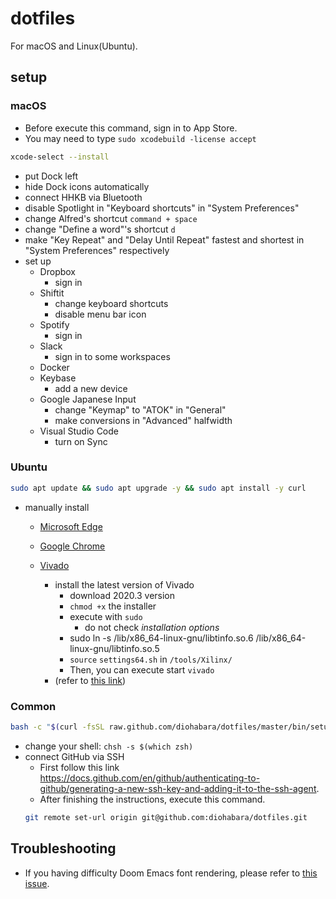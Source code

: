 # dotfiles

For macOS and Linux(Ubuntu).

## setup

### macOS

- Before execute this command, sign in to App Store.
- You may need to type `sudo xcodebuild -license accept`

```sh
xcode-select --install
```

- put Dock left
- hide Dock icons automatically
- connect HHKB via Bluetooth
- disable Spotlight in "Keyboard shortcuts" in "System Preferences"
- change Alfred's shortcut `command + space`
- change "Define a word"'s shortcut `d`
- make "Key Repeat" and "Delay Until Repeat" fastest and shortest in "System Preferences" respectively
- set up
  - Dropbox
    - sign in
  - Shiftit
    - change keyboard shortcuts
    - disable menu bar icon
  - Spotify
    - sign in
  - Slack
    - sign in to some workspaces
  - Docker
  - Keybase
    - add a new device
  - Google Japanese Input
    - change "Keymap" to "ATOK" in "General"
    - make conversions in "Advanced" halfwidth
  - Visual Studio Code
    - turn on Sync

### Ubuntu

```sh
sudo apt update && sudo apt upgrade -y && sudo apt install -y curl
```

- manually install

  - [Microsoft Edge](https://www.microsoftedgeinsider.com/en-us/)
  - [Google Chrome](https://www.google.com/chrome/)
  - [Vivado](https://www.xilinx.com/support/download/index.html/content/xilinx/en/downloadNav/vivado-design-tools.html)

    - install the latest version of Vivado
      - download 2020.3 version
      - `chmod +x` the installer
      - execute with `sudo`
        - do not check _installation options_
      - sudo ln -s /lib/x86_64-linux-gnu/libtinfo.so.6 /lib/x86_64-linux-gnu/libtinfo.so.5
      - `source` `settings64.sh` in `/tools/Xilinx/`
      - Then, you can execute start `vivado`
    - (refer to [this link](https://danielmangum.com/posts/vivado-2020-x-ubuntu-20-04/))

### Common

```sh
bash -c "$(curl -fsSL raw.github.com/diohabara/dotfiles/master/bin/setup.sh)"
```

- change your shell: `chsh -s $(which zsh)`
- connect GitHub via SSH
  - First follow this link <https://docs.github.com/en/github/authenticating-to-github/generating-a-new-ssh-key-and-adding-it-to-the-ssh-agent>.
  - After finishing the instructions, execute this command.
  ```sh
  git remote set-url origin git@github.com:diohabara/dotfiles.git
  ```

## Troubleshooting

- If you having difficulty Doom Emacs font rendering, please refer to [this issue](https://github.com/hlissner/doom-emacs/issues/116).
